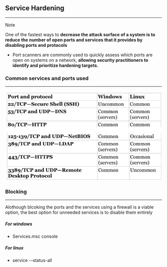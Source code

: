 ## Service Hardening 
---

>[!note]
>One of the fastest ways to **decrease the attack surface of a system is to reduce the number of open ports and services that it provides by disabling ports and protocols**
>- Port scanners are commonly used to quickly assess which ports are open on systems on a network, **allowing security practitioners to identify and prioritize hardening targets.**


### Common services and ports used 
---
![Pasted image 20251010141038.png](../../images/Pasted%20image%2020251010141038.png)
![Pasted image 20251010141055.png](../../images/Pasted%20image%2020251010141055.png)


### Blocking 
---
Alothough blcoking the ports and the services using a firewall is a viable option, the best option for unneeded services is to disable them entirely

##### For windows
- Services.msc console
##### For linux 
- service --status-all



